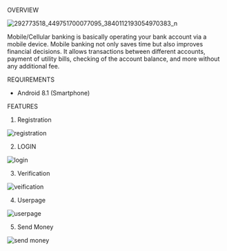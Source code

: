 OVERVIEW

![292773518_449751700077095_3840112193054970383_n](https://user-images.githubusercontent.com/109512611/180120609-30056368-0a8a-4f0b-9c8f-a7573d33d4cf.png)

Mobile/Cellular banking is basically operating your bank account via a mobile device. Mobile banking not only saves time but also improves financial decisions. It allows transactions between different accounts, payment of utility bills, checking of the account balance, and more without any additional fee.

REQUIREMENTS

- Android 8.1 (Smartphone)

FEATURES

1. Registration

![registration](https://user-images.githubusercontent.com/109512611/180120843-7a2dc234-3590-4d2a-a3de-72138e0799e3.png)

2. LOGIN

![login](https://user-images.githubusercontent.com/109512611/180121168-d31fc7c9-a619-4603-acc3-43e70f0bc74b.png)

3. Verification

![veification](https://user-images.githubusercontent.com/109512611/180121224-a420b9b6-73bd-40e1-a54f-0b8b07d7361d.png)

4. Userpage

![userpage](https://user-images.githubusercontent.com/109512611/180121249-48c18ef7-3ac5-44fa-9d11-dc2f9fb55100.png)

5. Send Money

![send money](https://user-images.githubusercontent.com/109512611/180121287-27fb7d8a-5433-4f8f-8da5-17c72179f7df.jpg)

